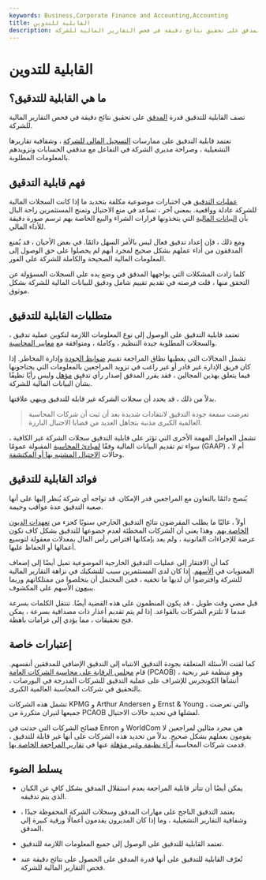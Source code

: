 ```yaml
---
keywords: Business,Corporate Finance and Accounting,Accounting
title: القابلية للتدوين
description: تصف القابلية للتدقيق قدرة المدقق على تحقيق نتائج دقيقة في فحص التقارير المالية للشركة.
---
```


# القابلية للتدوين
## ما هي القابلية للتدقيق؟

تصف القابلية للتدقيق قدرة [المدقق](/auditor) على تحقيق نتائج دقيقة في فحص التقارير المالية للشركة.

تعتمد قابلية التدقيق على ممارسات [التسجيل المالي للشركة](/accounting-records) ، وشفافية تقاريرها التشغيلية ، وصراحة مديري الشركة في التفاعل مع مدققي الحسابات وتزويدهم بالمعلومات المطلوبة.

## فهم قابلية التدقيق

[عمليات التدقيق](/audit) هي اختبارات موضوعية مكلفة بتحديد ما إذا كانت السجلات المالية للشركة عادلة وواقعية. بمعنى آخر ، تساعد في منع الاحتيال وتمنح المستثمرين راحة البال بأن [البيانات المالية](/financial-statements) التي يتخذونها قرارات الشراء والبيع الخاصة بهم ترسم صورة دقيقة للأداء المالي.

ومع ذلك ، فإن إعداد تدقيق فعال ليس بالأمر السهل دائمًا. في بعض الأحيان ، قد يُمنع المدققون من أداء عملهم بشكل صحيح لمجرد أنهم لم يحصلوا على حق الوصول إلى المعلومات المالية الصحيحة والكاملة للشركة على الفور.

كلما زادت المشكلات التي يواجهها المدقق في وضع يده على السجلات المسؤولة عن التحقق منها ، قلت فرصته في تقديم تقييم شامل ودقيق للبيانات المالية للشركة بشكل موثوق.

## متطلبات القابلية للتدقيق

تعتمد قابلية التدقيق على الوصول إلى نوع المعلومات اللازمة لتكوين عملية تدقيق ، والسجلات المطلوبة جيدة التنظيم ، وكاملة ، ومتوافقة مع [معايير المحاسبة](/accounting-standard).

تشمل المجالات التي يغطيها نطاق المراجعة تقييم [ضوابط الجودة](/quality-control) وإدارة المخاطر. إذا كان فريق الإدارة غير قادر أو غير راغب في تزويد المراجعين بالمعلومات التي يحتاجونها فيما يتعلق بهذين المجالين ، فقد يقرر المدقق إصدار رأي تدقيق [مؤهل](/qualifiedopinion) وليس رأيًا نظيفًا بشأن البيانات المالية للشركة.

بدلاً من ذلك ، قد يحدد أن سجلات الشركة غير قابلة للتدقيق وينهي علاقتها.

> تعرضت سمعة جودة التدقيق لانتقادات شديدة بعد أن ثبت أن شركات المحاسبة العالمية الكبرى مذنبة بتجاهل العديد من قضايا الاحتيال البارزة.

>

تشمل العوامل المهمة الأخرى التي تؤثر على قابلية التدقيق سجلات الشركة غير الكافية ، سواء تم تقديم البيانات المالية وفقًا [لمبادئ المحاسبة](/gaap) المقبولة عمومًا (GAAP) أم لا ، وحالات [الاحتيال المشتبه بها أو المكتشفة](/fraud).

## فوائد القابلية للتدقيق

يُنصح دائمًا بالتعاون مع المراجعين قدر الإمكان. قد تواجه أي شركة يُنظر إليها على أنها صعبة التدقيق عدة عواقب وخيمة.

أولاً ، غالبًا ما يطلب المقرضون نتائج التدقيق الخارجي سنويًا كجزء من [تعهدات الديون الخاصة بهم](/covenant). وهذا يعني أن الشركات المخطئة لعدم خضوعها للتدقيق بشكل كاف تكون عرضة للإجراءات القانونية ، ولم يعد بإمكانها اقتراض رأس المال بمعدلات معقولة لتوسيع أعمالها أو الحفاظ عليها.

كما أن الافتقار إلى عمليات التدقيق الخارجية الموضوعية تميل أيضًا إلى إضعاف المعنويات في [الأسهم](/stock). إذا كان لدى المستثمرين سبب للتشكيك في نزاهة التقارير المالية للشركة وافترضوا أن لديها ما تخفيه ، فمن المحتمل أن يتخلصوا من ممتلكاتهم وربما [يبيعون](/shortsale) الأسهم على المكشوف.

قبل مضي وقت طويل ، قد يكون المنظمون على هذه القضية أيضًا. تنتقل الكلمات بسرعة عندما لا تلتزم الشركات بالقواعد. إذا لم يتم تقديم أعذار ذات مصداقية بسرعة ، يمكن فتح تحقيقات ، مما يؤدي إلى غرامات باهظة.

## إعتبارات خاصة

كما لفتت الأسئلة المتعلقة بجودة التدقيق الانتباه إلى التدقيق الإضافي للمدققين أنفسهم. قام [مجلس الرقابة على محاسبة الشركات العامة](/pcaob) (PCAOB) ، وهو منظمة غير ربحية أنشأها الكونجرس للإشراف على عملية التدقيق للشركات المدرجة في البورصات ، بالتحقيق في شركات المحاسبة العالمية الكبرى.

تشمل هذه الشركات KPMG و Arthur Andersen و Ernst & Young ، والتي تعرضت جميعها لنيران متكررة من PCAOB لفشلها في تحديد حالات الاحتيال.

فضائح الشركات التي حدثت في Enron و WorldCom هي مجرد مثالين لمراجعين لا يقومون بعملهم بشكل صحيح. بدلاً من تحديد هذه الشركات على أنها غير قابلة للتدقيق ، قدمت شركات المحاسبة [آراء نظيفة وغير مؤهلة](/unqualified-opinion) عنها في [تقارير المراجعة الخاصة بها](/auditorsreport).

## يسلط الضوء

- يمكن أيضًا أن تتأثر قابلية المراجعة بعدم استقلال المدقق بشكل كافٍ عن الكيان الذي يتم تدقيقه.

- يعتمد التدقيق الناجح على مهارات المدقق وسجلات الشركة المحفوظة جيدًا ، وشفافية التقارير التشغيلية ، وما إذا كان المديرون يقدمون أعمالًا ورقية كبيرة إلى المدقق.

- تعتمد القابلية للتدقيق على الوصول إلى جميع المعلومات اللازمة للتدقيق.

- تُعرّف القابلية للتدقيق على أنها قدرة المدقق على الحصول على نتائج دقيقة عند فحص التقارير المالية للشركة.

